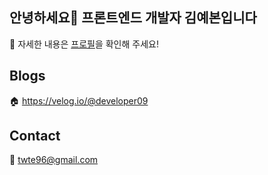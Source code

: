 ## 안녕하세요🙌 프론트엔드 개발자 김예본입니다 

🌟 자세한 내용은 [프로필](https://fe012.github.io/profile/)을 확인해 주세요!

## Blogs

🏠 https://velog.io/@developer09

## Contact

📩 twte96@gmail.com
  

<!--
**FE012/FE012** is a ✨ _special_ ✨ repository because its `README.md` (this file) appears on your GitHub profile.

Here are some ideas to get you started:

- 🔭 I’m currently working on ...
- 🌱 I’m currently learning ...
- 👯 I’m looking to collaborate on ...
- 🤔 I’m looking for help with ...
- 💬 Ask me about ...
- 📫 How to reach me: ...
- 😄 Pronouns: ...
- ⚡ Fun fact: ...
-->
